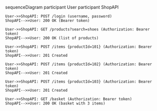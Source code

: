 sequenceDiagram
    participant User
    participant ShopAPI

    User->>ShopAPI: POST /login (username, password)
    ShopAPI-->>User: 200 OK (Bearer token)

    User->>ShopAPI: GET /products?search=shoes (Authorization: Bearer token)
    ShopAPI-->>User: 200 OK (list of products)

    User->>ShopAPI: POST /items {productId=101} (Authorization: Bearer token)
    ShopAPI-->>User: 201 Created

    User->>ShopAPI: POST /items {productId=102} (Authorization: Bearer token)
    ShopAPI-->>User: 201 Created

    User->>ShopAPI: POST /items {productId=103} (Authorization: Bearer token)
    ShopAPI-->>User: 201 Created

    User->>ShopAPI: GET /basket (Authorization: Bearer token)
    ShopAPI-->>User: 200 OK (basket with 3 items)
